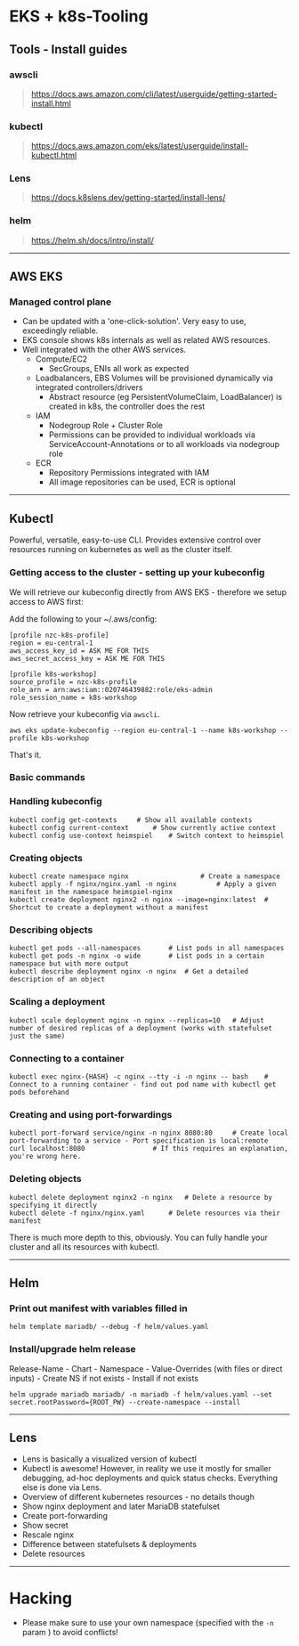 # EKS + k8s-Tooling


## Tools - Install guides

### awscli

> https://docs.aws.amazon.com/cli/latest/userguide/getting-started-install.html

### kubectl

> https://docs.aws.amazon.com/eks/latest/userguide/install-kubectl.html

### Lens

> https://docs.k8slens.dev/getting-started/install-lens/

### helm

> https://helm.sh/docs/intro/install/

---

## AWS EKS ###

### Managed control plane

- Can be updated with a 'one-click-solution'. Very easy to use, exceedingly reliable.
- EKS console shows k8s internals as well as related AWS resources.
- Well integrated with the other AWS services. 
  - Compute/EC2
    - SecGroups, ENIs all work as expected
  - Loadbalancers, EBS Volumes will be provisioned dynamically via integrated controllers/drivers
    - Abstract resource (eg PersistentVolumeClaim, LoadBalancer) is created in k8s, the controller does the rest
  - IAM
    - Nodegroup Role + Cluster Role
    - Permissions can be provided to individual workloads via ServiceAccount-Annotations or to all workloads via nodegroup role
  - ECR
      - Repository Permissions integrated with IAM
      - All image repositories can be used, ECR is optional

---

## Kubectl ###

Powerful, versatile, easy-to-use CLI. Provides extensive control over resources running on kubernetes as well as the cluster itself. 

### Getting access to the cluster - setting up your kubeconfig

We will retrieve our kubeconfig directly from AWS EKS - therefore we setup access to AWS first:

Add the following to your ~/.aws/config:

    [profile nzc-k8s-profile]
    region = eu-central-1
    aws_access_key_id = ASK ME FOR THIS
    aws_secret_access_key = ASK ME FOR THIS
    
    [profile k8s-workshop]
    source_profile = nzc-k8s-profile
    role_arn = arn:aws:iam::020746439882:role/eks-admin
    role_session_name = k8s-workshop


Now retrieve your kubeconfig via `awscli`.

    aws eks update-kubeconfig --region eu-central-1 --name k8s-workshop --profile k8s-workshop

That's it.

### Basic commands

### Handling kubeconfig

	kubectl config get-contexts		# Show all available contexts
	kubectl config current-context		# Show currently active context
	kubectl config use-context heimspiel	# Switch context to heimspiel

### Creating objects

	kubectl create namespace nginx					# Create a namespace 
	kubectl apply -f nginx/nginx.yaml -n nginx			# Apply a given manifest in the namespace heimspiel-nginx
	kubectl create deployment nginx2 -n nginx --image=nginx:latest	# Shortcut to create a deployment without a manifest

### Describing objects

	kubectl get pods --all-namespaces		# List pods in all namespaces
	kubectl get pods -n nginx -o wide		# List pods in a certain namespace but with more output
	kubectl describe deployment nginx -n nginx	# Get a detailed description of an object

### Scaling a deployment

	kubectl scale deployment nginx -n nginx --replicas=10	# Adjust number of desired replicas of a deployment (works with statefulset just the same)

### Connecting to a container

	kubectl exec nginx-{HASH} -c nginx --tty -i -n nginx -- bash 	# Connect to a running container - find out pod name with kubectl get pods beforehand

### Creating and using port-forwardings

	kubectl port-forward service/nginx -n nginx 8080:80 	# Create local port-forwarding to a service - Port specification is local:remote
	curl localhost:8080					# If this requires an explanation, you're wrong here.

### Deleting objects

	kubectl delete deployment nginx2 -n nginx	# Delete a resource by specifying it directly
	kubectl delete -f nginx/nginx.yaml		# Delete resources via their manifest

There is much more depth to this, obviously. You can fully handle your cluster and all its resources with kubectl.

---

## Helm

### Print out manifest with variables filled in

    helm template mariadb/ --debug -f helm/values.yaml

### Install/upgrade helm release
Release-Name - Chart - Namespace - Value-Overrides (with files or direct inputs) - Create NS if not exists - Install if not exists

    helm upgrade mariadb mariadb/ -n mariadb -f helm/values.yaml --set secret.rootPassword={ROOT_PW} --create-namespace --install  

---

## Lens

- Lens is basically a visualized version of kubectl
- Kubectl is awesome! However, in reality we use it mostly for smaller debugging, ad-hoc deployments and quick status checks. Everything else is done via Lens.
- Overview of different kubernetes resources - no details though
- Show nginx deployment and later MariaDB statefulset 
- Create port-forwarding
- Show secret
- Rescale nginx
- Difference between statefulsets & deployments
- Delete resources

---

# Hacking

- Please make sure to use your own namespace (specified with the `-n` param ) to avoid conflicts!
